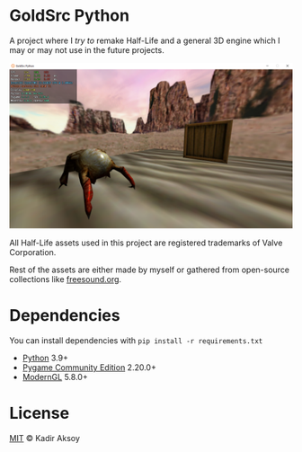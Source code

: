 # GoldSrc Python
A project where I *try to* remake Half-Life and a general 3D engine which I may or may not use in the future projects.

<img src="https://raw.githubusercontent.com/kadir014/goldsrc-python/main/assets/preview.png" width=750>

All Half-Life assets used in this project are registered trademarks of Valve Corporation.

Rest of the assets are either made by myself or gathered from open-source collections like [freesound.org](https://freesound.org/).

# Dependencies
You can install dependencies with `pip install -r requirements.txt`
- [Python](https://www.python.org/downloads/) 3.9+
- [Pygame Community Edition](https://github.com/pygame-community/pygame-ce) 2.20.0+
- [ModernGL](https://github.com/moderngl/moderngl) 5.8.0+

# License
[MIT](LICENSE) © Kadir Aksoy